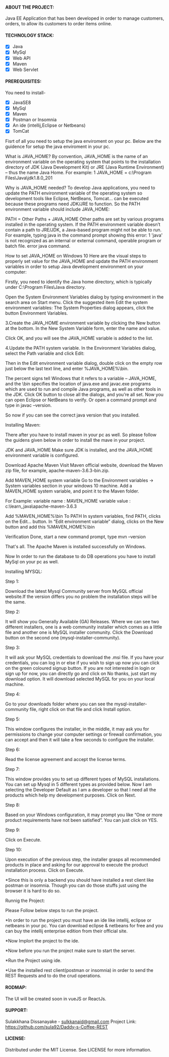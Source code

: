#### ABOUT THE PROJECT:

Java EE Application that has been developed in order to manage customers, orders, to allow its customers to order items online.

#### TECHNOLOGY STACK:

- [x] Java
- [x] MySql
- [x] Web API
- [x] Maven
- [x] Web Servlet 

#### PREREQUISITES:

You need to install- 

- [x] JavaSE8 
- [x] MySql 
- [x] Maven 
- [x] Postman or Insomnia 
- [x] An ide (intellij,Eclipse or Netbeans) 
- [x] TomCat

Fisrt of all you need to setup the java enviroment on your pc. Below are the guidence for setup the java enviroment in your pc.

What is JAVA_HOME? By convention, JAVA_HOME is the name of an environment variable on the operating system that points to the installation directory of JDK (Java Development Kit) or JRE (Java Runtime Environment) – thus the name Java Home. For example: 1 JAVA_HOME = c:\Program Files\Java\jdk1.8.0_201

Why is JAVA_HOME needed? To develop Java applications, you need to update the PATH environment variable of the operating system so development tools like Eclipse, NetBeans, Tomcat… can be executed because these programs need JDK/JRE to function. So the PATH environment variable should include JAVA_HOME:

PATH = Other Paths + JAVA_HOME Other paths are set by various programs installed in the operating system. If the PATH environment variable doesn’t contain a path to JRE/JDK, a Java-based program might not be able to run. For example, typing java in the command prompt showing this error: 1 'java' is not recognized as an internal or external command, operable program or batch file. error java command.

How to set JAVA_HOME on Windows 10 Here are the visual steps to properly set value for the JAVA_HOME and update the PATH environment variables in order to setup Java development environment on your computer:

Firstly, you need to identify the Java home directory, which is typically under C:\Program Files\Java directory.

Open the System Environment Variables dialog by typing environment in the search area on Start menu. Click the suggested item Edit the system environment variables: The System Properties dialog appears, click the button Environment Variables.

3.Create the JAVA_HOME environment variable by clicking the New button at the bottom. In the New System Variable form, enter the name and value.

Click OK, and you will see the JAVA_HOME variable is added to the list.

4.Update the PATH system variable. In the Environment Variables dialog, select the Path variable and click Edit:

Then in the Edit environment variable dialog, double click on the empty row just below the last text line, and enter %JAVA_HOME%\bin.

The percent signs tell Windows that it refers to a variable – JAVA_HOME, and the \bin specifies the location of java.exe and javac.exe programs which are used to run and compile Java programs, as well as other tools in the JDK. Click OK button to close all the dialogs, and you’re all set. Now you can open Eclipse or NetBeans to verify. Or open a command prompt and type in javac –version.

So now if you can see the correct java version that you installed.

Installing Maven:

There after you have to install maven in your pc as well. So please follow the guidens given below in order to install the mave in your project.

JDK and JAVA_HOME Make sure JDK is installed, and the JAVA_HOME environment variable is configured.

Download Apache Maven Visit Maven official website, download the Maven zip file, for example, apache-maven-3.6.3-bin.zip.

Add MAVEN_HOME system variable Go to the Environment variables -> System variables section in your windows 10 machine. Add a MAVEN_HOME system variable, and point it to the Maven folder.

For Example: variable name : MAVEN_HOME variable value : c:\learn_java\apache-maven-3.6.3

Add %MAVEN_HOME%\bin To PATH In system variables, find PATH, clicks on the Edit... button. In “Edit environment variable” dialog, clicks on the New button and add this %MAVEN_HOME%\bin

Verification Done, start a new command prompt, type mvn –version

That's all. The Apache Maven is installed successfully on Windows.

Now In order to run the database to do DB operations you have to install MySql on your pc as well.

Installing MYSQL:

Step 1:

Download the latest Mysql Community server from MySQL official website.If the version differs you no problem the installation steps will be the same.

Step 2:

It will show you Generally Available (GA) Releases. Where we can see two different installers, one is a web community installer which comes as a little file and another one is MySQL installer community. Click the Download button on the second one (mysql-installer-community).

Step 3:

It will ask your MySQL credentials to download the .msi file. If you have your credentials, you can log in or else if you wish to sign up now you can click on the green coloured signup button. If you are not interested in login or sign up for now, you can directly go and click on No thanks, just start my download option. It will download selected MySQL for you on your local machine.

Step 4:

Go to your downloads folder where you can see the mysql-installer-community file, right click on that file and click Install option.

Step 5:

This window configures the installer, in the middle, it may ask you for permissions to change your computer settings or firewall confirmation, you can accept and then it will take a few seconds to configure the installer.

Step 6:

Read the license agreement and accept the license terms.

Step 7:

This window provides you to set up different types of MySQL installations. You can set up Mysql in 5 different types as provided below. Now I am selecting the Developer Default as I am a developer so that I need all the products which help my development purposes. Click on Next.

Step 8:

Based on your Windows configuration, it may prompt you like “One or more product requirements have not been satisfied”. You can just click on YES.

Step 9:

Click on Execute.

Step 10:

Upon execution of the previous step, the installer grasps all recommended products in place and asking for our approval to execute the product installation process. Click on Execute.

*Since this is only a backend you should have installed a rest client like postman or insomnia. Though you can do those stuffs just using the browser it is hard to do so.

Runnig the Project:

Please Follow below steps to run the project.

*In order to run the project you must have an ide like intellij, eclipse or netbeans in your pc. You can download eclipse & netbeans for free and you can buy the intellij enterprise edition from their official site.

*Now Implort the project to the ide.

*Now before you run the project make sure to start the server.

*Run the Project using ide.

*Use the installed rest client(postman or insomnia) in order to send the REST Requests and to do the crud operations.

#### RODMAP:

The UI will be created soon in vueJS or ReactJs.


#### SUPPORT:

Sulakkhana Dissanayake - sulkkanaid@gmail.com Project Link: https://github.com/sula92/Daddy-s-Coffee-REST


#### LICENSE:

Distributed under the MIT License. See LICENSE for more information.
 
